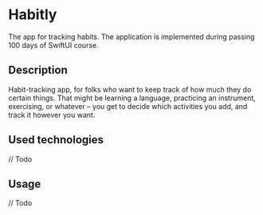 # Habitly

The app for tracking habits. The application is implemented during passing 100 days of SwiftUI course.

## Description

Habit-tracking app, for folks who want to keep track of how much they do certain things.
That might be learning a language, practicing an instrument, exercising, or whatever – you get to decide which activities you add,
and track it however you want.

## Used technologies

// Todo

## Usage

// Todo
